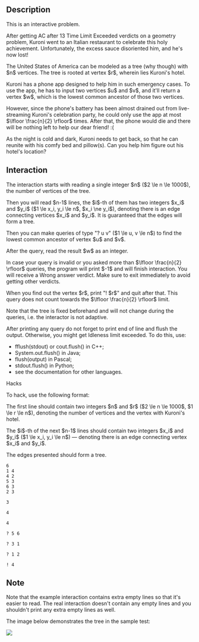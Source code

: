 ## Description

<div><p><span class="tex-font-style-bf">This is an interactive problem.</span></p><p>After getting AC after 13 Time Limit Exceeded verdicts on a geometry problem, Kuroni went to an Italian restaurant to celebrate this holy achievement. Unfortunately, the excess sauce disoriented him, and he's now lost!</p><p>The United States of America can be modeled as a tree (why though) with $n$ vertices. The tree is rooted at vertex $r$, wherein lies Kuroni's hotel.</p><p>Kuroni has a phone app designed to help him in such emergency cases. To use the app, he has to input two vertices $u$ and $v$, and it'll return a vertex $w$, which is the lowest common ancestor of those two vertices.</p><p>However, since the phone's battery has been almost drained out from live-streaming Kuroni's celebration party, he could only use the app at most $\lfloor \frac{n}{2} \rfloor$ times. After that, the phone would die and there will be nothing left to help our dear friend! :(</p><p>As the night is cold and dark, Kuroni needs to get back, so that he can reunite with his comfy bed and pillow(s). Can you help him figure out his hotel's location?</p></div><div><h2>Interaction</h2><p>The interaction starts with reading a single integer $n$ ($2 \le n \le 1000$), the number of vertices of the tree.</p><p>Then you will read $n-1$ lines, the $i$-th of them has two integers $x_i$ and $y_i$ ($1 \le x_i, y_i \le n$, $x_i \ne y_i$), denoting there is an edge connecting vertices $x_i$ and $y_i$. It is guaranteed that the edges will form a tree.</p><p>Then you can make queries of type "<span class="tex-font-style-tt">? u v</span>" ($1 \le u, v \le n$) to find the lowest common ancestor of vertex $u$ and $v$.</p><p>After the query, read the result $w$ as an integer.</p><p>In case your query is invalid or you asked more than $\lfloor \frac{n}{2} \rfloor$ queries, the program will print $-1$ and will finish interaction. You will receive a <span class="tex-font-style-bf">Wrong answer</span> verdict. Make sure to exit immediately to avoid getting other verdicts.</p><p>When you find out the vertex $r$, print "<span class="tex-font-style-tt">! $r$</span>" and quit after that. This query does not count towards the $\lfloor \frac{n}{2} \rfloor$ limit.</p><p>Note that the tree is fixed beforehand and will not change during the queries, i.e. the interactor is not adaptive.</p><p>After printing any query do not forget to print end of line and flush the output. Otherwise, you might get <span class="tex-font-style-tt">Idleness limit exceeded</span>. To do this, use:</p><ul><li> <span class="tex-font-style-tt">fflush(stdout)</span> or <span class="tex-font-style-tt">cout.flush()</span> in C++;</li><li> <span class="tex-font-style-tt">System.out.flush()</span> in Java;</li><li> <span class="tex-font-style-tt">flush(output)</span> in Pascal;</li><li> <span class="tex-font-style-tt">stdout.flush()</span> in Python;</li><li> see the documentation for other languages.</li></ul><p><span class="tex-font-style-bf">Hacks</span></p><p>To hack, use the following format:</p><p>The first line should contain two integers $n$ and $r$ ($2 \le n \le 1000$, $1 \le r \le n$), denoting the number of vertices and the vertex with Kuroni's hotel.</p><p>The $i$-th of the next $n-1$ lines should contain two integers $x_i$ and $y_i$ ($1 \le x_i, y_i \le n$)&nbsp;— denoting there is an edge connecting vertex $x_i$ and $y_i$.</p><p>The edges presented should form a tree.</p></div>





```input1
6
1 4
4 2
5 3
6 3
2 3

3

4

4
```




```output1
? 5 6

? 3 1

? 1 2

! 4
```



## Note

<p>Note that the example interaction contains extra empty lines so that it's easier to read. The real interaction doesn't contain any empty lines and you shouldn't print any extra empty lines as well.</p><p>The image below demonstrates the tree in the sample test:</p><p><img class="tex-graphics" src="file://6sbVNF19.png" style="max-width: 100.0%;max-height: 100.0%;"></p>
